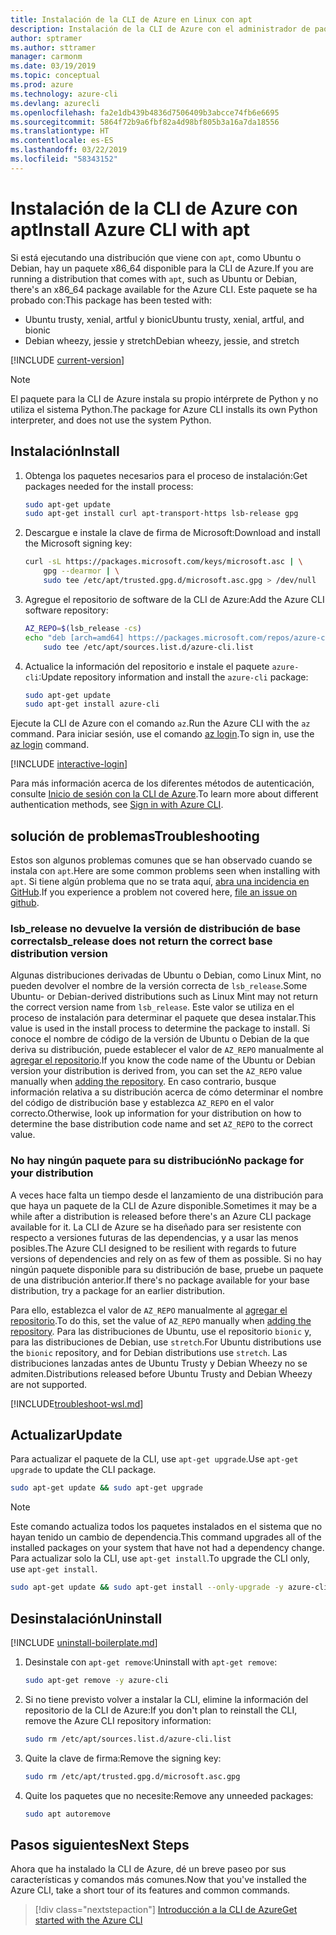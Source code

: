 ```yaml
---
title: Instalación de la CLI de Azure en Linux con apt
description: Instalación de la CLI de Azure con el administrador de paquetes apt
author: sptramer
ms.author: sttramer
manager: carmonm
ms.date: 03/19/2019
ms.topic: conceptual
ms.prod: azure
ms.technology: azure-cli
ms.devlang: azurecli
ms.openlocfilehash: fa2e1db439b4836d7506409b3abcce74fb6e6695
ms.sourcegitcommit: 5864f72b9a6fbf82a4d98bf805b3a16a7da18556
ms.translationtype: HT
ms.contentlocale: es-ES
ms.lasthandoff: 03/22/2019
ms.locfileid: "58343152"
---
```

# <a name="install-azure-cli-with-apt"></a><span data-ttu-id="1cb20-103">Instalación de la CLI de Azure con apt</span><span class="sxs-lookup"><span data-stu-id="1cb20-103">Install Azure CLI with apt</span></span>

<span data-ttu-id="1cb20-104">Si está ejecutando una distribución que viene con `apt`, como Ubuntu o Debian, hay un paquete x86_64 disponible para la CLI de Azure.</span><span class="sxs-lookup"><span data-stu-id="1cb20-104">If you are running a distribution that comes with `apt`, such as Ubuntu or Debian, there's an x86_64 package available for the Azure CLI.</span></span> <span data-ttu-id="1cb20-105">Este paquete se ha probado con:</span><span class="sxs-lookup"><span data-stu-id="1cb20-105">This package has been tested with:</span></span>

* <span data-ttu-id="1cb20-106">Ubuntu trusty, xenial, artful y bionic</span><span class="sxs-lookup"><span data-stu-id="1cb20-106">Ubuntu trusty, xenial, artful, and bionic</span></span>
* <span data-ttu-id="1cb20-107">Debian wheezy, jessie y stretch</span><span class="sxs-lookup"><span data-stu-id="1cb20-107">Debian wheezy, jessie, and stretch</span></span>

[!INCLUDE [current-version](includes/current-version.md)]

> [!NOTE]
>
> <span data-ttu-id="1cb20-108">El paquete para la CLI de Azure instala su propio intérprete de Python y no utiliza el sistema Python.</span><span class="sxs-lookup"><span data-stu-id="1cb20-108">The package for Azure CLI installs its own Python interpreter, and does not use the system Python.</span></span>

## <a name="install"></a><span data-ttu-id="1cb20-109">Instalación</span><span class="sxs-lookup"><span data-stu-id="1cb20-109">Install</span></span>

1. <span data-ttu-id="1cb20-110">Obtenga los paquetes necesarios para el proceso de instalación:</span><span class="sxs-lookup"><span data-stu-id="1cb20-110">Get packages needed for the install process:</span></span>

    ```bash
    sudo apt-get update
    sudo apt-get install curl apt-transport-https lsb-release gpg
    ```

2. <span data-ttu-id="1cb20-111">Descargue e instale la clave de firma de Microsoft:</span><span class="sxs-lookup"><span data-stu-id="1cb20-111">Download and install the Microsoft signing key:</span></span>

    ```bash
    curl -sL https://packages.microsoft.com/keys/microsoft.asc | \
        gpg --dearmor | \
        sudo tee /etc/apt/trusted.gpg.d/microsoft.asc.gpg > /dev/null
    ```

3. <div id="set-release"/><span data-ttu-id="1cb20-112">Agregue el repositorio de software de la CLI de Azure:</span><span class="sxs-lookup"><span data-stu-id="1cb20-112">Add the Azure CLI software repository:</span></span>

    ```bash
    AZ_REPO=$(lsb_release -cs)
    echo "deb [arch=amd64] https://packages.microsoft.com/repos/azure-cli/ $AZ_REPO main" | \
        sudo tee /etc/apt/sources.list.d/azure-cli.list
    ```

4. <span data-ttu-id="1cb20-113">Actualice la información del repositorio e instale el paquete `azure-cli`:</span><span class="sxs-lookup"><span data-stu-id="1cb20-113">Update repository information and install the `azure-cli` package:</span></span>

    ```bash
    sudo apt-get update
    sudo apt-get install azure-cli
    ```

<span data-ttu-id="1cb20-114">Ejecute la CLI de Azure con el comando `az`.</span><span class="sxs-lookup"><span data-stu-id="1cb20-114">Run the Azure CLI with the `az` command.</span></span> <span data-ttu-id="1cb20-115">Para iniciar sesión, use el comando [az login](/cli/azure/reference-index#az-login).</span><span class="sxs-lookup"><span data-stu-id="1cb20-115">To sign in, use the [az login](/cli/azure/reference-index#az-login) command.</span></span>

[!INCLUDE [interactive-login](includes/interactive-login.md)]

<span data-ttu-id="1cb20-116">Para más información acerca de los diferentes métodos de autenticación, consulte [Inicio de sesión con la CLI de Azure](authenticate-azure-cli.md).</span><span class="sxs-lookup"><span data-stu-id="1cb20-116">To learn more about different authentication methods, see [Sign in with Azure CLI](authenticate-azure-cli.md).</span></span>

## <a name="troubleshooting"></a><span data-ttu-id="1cb20-117">solución de problemas</span><span class="sxs-lookup"><span data-stu-id="1cb20-117">Troubleshooting</span></span>

<span data-ttu-id="1cb20-118">Estos son algunos problemas comunes que se han observado cuando se instala con `apt`.</span><span class="sxs-lookup"><span data-stu-id="1cb20-118">Here are some common problems seen when installing with `apt`.</span></span> <span data-ttu-id="1cb20-119">Si tiene algún problema que no se trata aquí, [abra una incidencia en GitHub](https://github.com/Azure/azure-cli/issues).</span><span class="sxs-lookup"><span data-stu-id="1cb20-119">If you experience a problem not covered here, [file an issue on github](https://github.com/Azure/azure-cli/issues).</span></span>

### <a name="lsbrelease-does-not-return-the-correct-base-distribution-version"></a><span data-ttu-id="1cb20-120">lsb_release no devuelve la versión de distribución de base correcta</span><span class="sxs-lookup"><span data-stu-id="1cb20-120">lsb_release does not return the correct base distribution version</span></span>

<span data-ttu-id="1cb20-121">Algunas distribuciones derivadas de Ubuntu o Debian, como Linux Mint, no pueden devolver el nombre de la versión correcta de `lsb_release`.</span><span class="sxs-lookup"><span data-stu-id="1cb20-121">Some Ubuntu- or Debian-derived distributions such as Linux Mint may not return the correct version name from `lsb_release`.</span></span> <span data-ttu-id="1cb20-122">Este valor se utiliza en el proceso de instalación para determinar el paquete que desea instalar.</span><span class="sxs-lookup"><span data-stu-id="1cb20-122">This value is used in the install process to determine the package to install.</span></span> <span data-ttu-id="1cb20-123">Si conoce el nombre de código de la versión de Ubuntu o Debian de la que deriva su distribución, puede establecer el valor de `AZ_REPO` manualmente al [agregar el repositorio](#set-release).</span><span class="sxs-lookup"><span data-stu-id="1cb20-123">If you know the code name of the Ubuntu or Debian version your distribution is derived from, you can set the `AZ_REPO` value manually when [adding the repository](#set-release).</span></span> <span data-ttu-id="1cb20-124">En caso contrario, busque información relativa a su distribución acerca de cómo determinar el nombre del código de distribución base y establezca `AZ_REPO` en el valor correcto.</span><span class="sxs-lookup"><span data-stu-id="1cb20-124">Otherwise, look up information for your distribution on how to determine the base distribution code name and set `AZ_REPO` to the correct value.</span></span>

### <a name="no-package-for-your-distribution"></a><span data-ttu-id="1cb20-125">No hay ningún paquete para su distribución</span><span class="sxs-lookup"><span data-stu-id="1cb20-125">No package for your distribution</span></span>

<span data-ttu-id="1cb20-126">A veces hace falta un tiempo desde el lanzamiento de una distribución para que haya un paquete de la CLI de Azure disponible.</span><span class="sxs-lookup"><span data-stu-id="1cb20-126">Sometimes it may be a while after a distribution is released before there's an Azure CLI package available for it.</span></span> <span data-ttu-id="1cb20-127">La CLI de Azure se ha diseñado para ser resistente con respecto a versiones futuras de las dependencias, y a usar las menos posibles.</span><span class="sxs-lookup"><span data-stu-id="1cb20-127">The Azure CLI designed to be resilient with regards to future versions of dependencies and rely on as few of them as possible.</span></span> <span data-ttu-id="1cb20-128">Si no hay ningún paquete disponible para su distribución de base, pruebe un paquete de una distribución anterior.</span><span class="sxs-lookup"><span data-stu-id="1cb20-128">If there's no package available for your base distribution, try a package for an earlier distribution.</span></span>

<span data-ttu-id="1cb20-129">Para ello, establezca el valor de `AZ_REPO` manualmente al [agregar el repositorio](#set-release).</span><span class="sxs-lookup"><span data-stu-id="1cb20-129">To do this, set the value of `AZ_REPO` manually when [adding the repository](#set-release).</span></span> <span data-ttu-id="1cb20-130">Para las distribuciones de Ubuntu, use el repositorio `bionic` y, para las distribuciones de Debian, use `stretch`.</span><span class="sxs-lookup"><span data-stu-id="1cb20-130">For Ubuntu distributions use the `bionic` repository, and for Debian distributions use `stretch`.</span></span> <span data-ttu-id="1cb20-131">Las distribuciones lanzadas antes de Ubuntu Trusty y Debian Wheezy no se admiten.</span><span class="sxs-lookup"><span data-stu-id="1cb20-131">Distributions released before Ubuntu Trusty and Debian Wheezy are not supported.</span></span>

[!INCLUDE[troubleshoot-wsl.md](includes/troubleshoot-wsl.md)]

## <a name="update"></a><span data-ttu-id="1cb20-132">Actualizar</span><span class="sxs-lookup"><span data-stu-id="1cb20-132">Update</span></span>

<span data-ttu-id="1cb20-133">Para actualizar el paquete de la CLI, use `apt-get upgrade`.</span><span class="sxs-lookup"><span data-stu-id="1cb20-133">Use `apt-get upgrade` to update the CLI package.</span></span>

   ```bash
   sudo apt-get update && sudo apt-get upgrade
   ```

> [!NOTE]
> <span data-ttu-id="1cb20-134">Este comando actualiza todos los paquetes instalados en el sistema que no hayan tenido un cambio de dependencia.</span><span class="sxs-lookup"><span data-stu-id="1cb20-134">This command upgrades all of the installed packages on your system that have not had a dependency change.</span></span>
> <span data-ttu-id="1cb20-135">Para actualizar solo la CLI, use `apt-get install`.</span><span class="sxs-lookup"><span data-stu-id="1cb20-135">To upgrade the CLI only, use `apt-get install`.</span></span>
> 
> ```bash
> sudo apt-get update && sudo apt-get install --only-upgrade -y azure-cli
> ```

## <a name="uninstall"></a><span data-ttu-id="1cb20-136">Desinstalación</span><span class="sxs-lookup"><span data-stu-id="1cb20-136">Uninstall</span></span>

[!INCLUDE [uninstall-boilerplate.md](includes/uninstall-boilerplate.md)]

1. <span data-ttu-id="1cb20-137">Desinstale con `apt-get remove`:</span><span class="sxs-lookup"><span data-stu-id="1cb20-137">Uninstall with `apt-get remove`:</span></span>

    ```bash
    sudo apt-get remove -y azure-cli
    ```

2. <span data-ttu-id="1cb20-138">Si no tiene previsto volver a instalar la CLI, elimine la información del repositorio de la CLI de Azure:</span><span class="sxs-lookup"><span data-stu-id="1cb20-138">If you don't plan to reinstall the CLI, remove the Azure CLI repository information:</span></span>

   ```bash
   sudo rm /etc/apt/sources.list.d/azure-cli.list
   ```

3. <span data-ttu-id="1cb20-139">Quite la clave de firma:</span><span class="sxs-lookup"><span data-stu-id="1cb20-139">Remove the signing key:</span></span>

    ```bash
    sudo rm /etc/apt/trusted.gpg.d/microsoft.asc.gpg
    ```

4. <span data-ttu-id="1cb20-140">Quite los paquetes que no necesite:</span><span class="sxs-lookup"><span data-stu-id="1cb20-140">Remove any unneeded packages:</span></span>

   ```bash
   sudo apt autoremove
   ```

## <a name="next-steps"></a><span data-ttu-id="1cb20-141">Pasos siguientes</span><span class="sxs-lookup"><span data-stu-id="1cb20-141">Next Steps</span></span>

<span data-ttu-id="1cb20-142">Ahora que ha instalado la CLI de Azure, dé un breve paseo por sus características y comandos más comunes.</span><span class="sxs-lookup"><span data-stu-id="1cb20-142">Now that you've installed the Azure CLI, take a short tour of its features and common commands.</span></span>

> [!div class="nextstepaction"]
> [<span data-ttu-id="1cb20-143">Introducción a la CLI de Azure</span><span class="sxs-lookup"><span data-stu-id="1cb20-143">Get started with the Azure CLI</span></span>](get-started-with-azure-cli.md)
